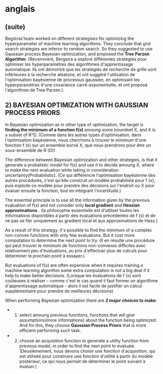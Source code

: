 # anglais


## (suite)<br/>
Begstras'team worked on different strategises for optimizing the hyperparameter of machine learning algorithms.
They conclude that grid search strategies are inferior to random search. So they suggested to use Gaussian
process Bayesian optimization, and proposed the **Tree Parzen Algorithm**.
(Récemment, Bergstra a exploré différentes stratégies pour optimiser les hyperparamètres des algorithmes d'apprentissage automatique. 
Ils ont démontré que les stratégies de recherche de grille sont inférieures à la recherche aléatoire, et ont suggéré l'utilisation de l'optimisation bayésienne de processus gaussien, 
en optimisant les hyperparamètres d'une covariance carré-exponentielle, et ont proposé l'algorithme de Tree Parzen.)

## 2) BAYESIAN OPTIMIZATION WITH GAUSSIAN PROCESS PRIORS

In Bayesian optimization as in other type of optimization, the target is **finding the minimum of a function
f(x)** amoung some boundset X, and X is a subset of R^D.
(Comme dans les autres types d'optimisation, dans l'optimisation bayésienne, nous cherchons à trouver le minimum d'une fonction f (x) sur un ensemble borné
X, que nous prendrons pour être un sous-ensemble de R (D))

The difference between Bayesian optimization and other strategies, is that it generate a probalistic
model for f(x) and use it to decide amoung X, where to make the next evaluation while taking in consideration
uncertainty(Probabilistic).
(Ce qui différencie l'optimisation bayésienne des autres procédures, c'est qu'elle construit un modèle probabiliste 
pour f (x), puis exploite ce modèle pour prendre des décisions sur l'endroit où
X pour évaluer ensuite la fonction, tout en intégrant l'incertitude.)

The essential principle is to use all the information given by the previous evaluation of f(x) and not 
consider only __local gradient__ and __Hessian approximations__ .
(la philosophie essentielle est d'utiliser toutes les informations disponibles à partir des évaluations 
précédentes de f (x) et de ne pas se fier uniquement au gradient local et aux approximations de Hess.)

As a result of this strategy, it's possible to find the minimum of a complex non-convex functions with
only few evaluations. But it cost more computation to determine the next point to try.
(Il en résulte une procédure qui peut trouver le minimum de fonctions non-convexes difficiles avec 
relativement peu d'évaluations, au prix d'effectuer plus de calculs pour déterminer le prochain point à essayer.)

But evaluations of f(x) are often expensive when it requires training a machine learning algorithm
some extra computation is not a big deal if it help to make better decisions.
(Lorsque les évaluations de f (x) sont coûteuses à réaliser - comme c'est le cas quand il faut former un algorithme 
d'apprentissage automatique - alors il est facile de justifier un calcul supplémentaire pour prendre de meilleures décisions)

When performing Bayesian optimization there are **2 major choices to make**:
  - 1. select amoung previous functions, functions that will give assumptions(more informations) about the function being
  optimized. And for this, they choose **Gaussian Process Priors** that is more efficient performing such task.
  
  - 2. choose an acquisition function to generate a utility function from previous model, in order to find
  the next point to evaluate.
  (Deuxièmement, nous devons choisir une fonction d'acquisition, qui est utilisée pour construire une fonction 
  d'utilité à partir du modèle postérieur, ce qui nous permet de déterminer le point suivant à évaluer.)
